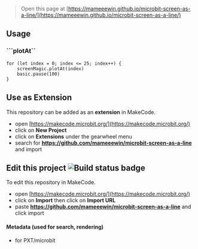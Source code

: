 
> Open this page at [https://mameeewin.github.io/microbit-screen-as-a-line/](https://mameeewin.github.io/microbit-screen-as-a-line/)
## Usage

### ```plotAt``

```blocks
for (let index = 0; index <= 25; index++) {
    screenMagic.plotAt(index)
    basic.pause(100)
}
```
## Use as Extension

This repository can be added as an **extension** in MakeCode.

* open [https://makecode.microbit.org/](https://makecode.microbit.org/)
* click on **New Project**
* click on **Extensions** under the gearwheel menu
* search for **https://github.com/mameeewin/microbit-screen-as-a-line** and import

## Edit this project ![Build status badge](https://github.com/mameeewin/microbit-screen-as-a-line/workflows/MakeCode/badge.svg)

To edit this repository in MakeCode.

* open [https://makecode.microbit.org/](https://makecode.microbit.org/)
* click on **Import** then click on **Import URL**
* paste **https://github.com/mameeewin/microbit-screen-as-a-line** and click import
#### Metadata (used for search, rendering)

* for PXT/microbit
<script src="https://makecode.com/gh-pages-embed.js"></script><script>makeCodeRender("{{ site.makecode.home_url }}", "{{ site.github.owner_name }}/{{ site.github.repository_name }}");</script>
